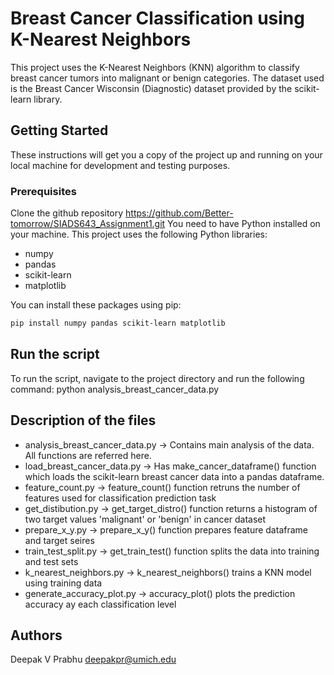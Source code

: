 # Breast Cancer Classification using K-Nearest Neighbors

This project uses the K-Nearest Neighbors (KNN) algorithm to classify breast cancer tumors into malignant or benign categories. The dataset used is the Breast Cancer Wisconsin (Diagnostic) dataset provided by the scikit-learn library.

## Getting Started

These instructions will get you a copy of the project up and running on your local machine for development and testing purposes.

### Prerequisites

Clone the github repository https://github.com/Better-tomorrow/SIADS643_Assignment1.git
You need to have Python installed on your machine. 
This project uses the following Python libraries:

- numpy
- pandas
- scikit-learn
- matplotlib

You can install these packages using pip:

``` bash
pip install numpy pandas scikit-learn matplotlib
```

## Run the script
To run the script, navigate to the project directory and run the following command:
python analysis_breast_cancer_data.py

## Description of the files
 - analysis_breast_cancer_data.py -> Contains main analysis of the data. All functions are referred here.
 - load_breast_cancer_data.py -> Has make_cancer_dataframe() function which loads the scikit-learn breast cancer data into a pandas dataframe.
 - feature_count.py -> feature_count() function retruns the number of features used for classification prediction task
 - get_distibution.py -> get_target_distro() function returns a histogram of two target values 'malignant' or 'benign' in cancer dataset
 - prepare_x_y.py -> prepare_x_y() function prepares feature dataframe and target seires
 - train_test_split.py -> get_train_test() function splits the data into training and test sets
 - k_nearest_neighbors.py -> k_nearest_neighbors() trains a KNN model using training data
 - generate_accuracy_plot.py -> accuracy_plot() plots the prediction accuracy ay each classification level

## Authors
Deepak V Prabhu
deepakpr@umich.edu